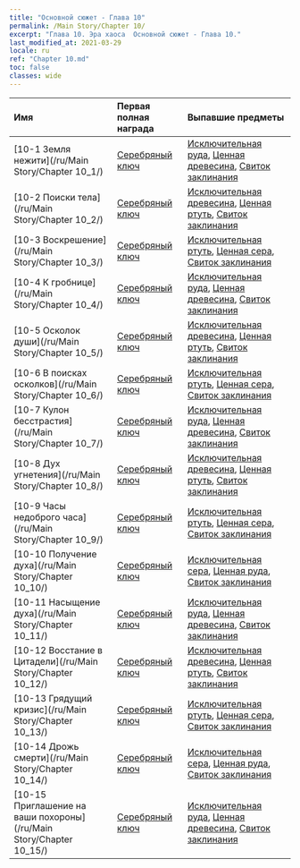 ```yaml
---
title: "Основной сюжет - Глава 10"
permalink: /Main Story/Chapter 10/
excerpt: "Глава 10. Эра хаоса  Основной сюжет - Глава 10."
last_modified_at: 2021-03-29
locale: ru
ref: "Chapter 10.md"
toc: false
classes: wide
---
```


  | Имя |  Первая полная награда | Выпавшие предметы |
  |:------------|:------------|:------------| 
  | [10-1 Земля нежити](/ru/Main Story/Chapter 10_1/) | [Серебряный ключ](/ru/Items/con_693/) | [Исключительная руда](/ru/Items/mat_33/), [Ценная древесина](/ru/Items/mat_27/), [Свиток заклинания](/ru/Items/con_694/) |
  | [10-2 Поиски тела](/ru/Main Story/Chapter 10_2/) | [Серебряный ключ](/ru/Items/con_693/) | [Исключительная древесина](/ru/Items/mat_34/), [Ценная ртуть](/ru/Items/mat_28/), [Свиток заклинания](/ru/Items/con_694/) |
  | [10-3 Воскрешение](/ru/Main Story/Chapter 10_3/) | [Серебряный ключ](/ru/Items/con_693/) | [Исключительная ртуть](/ru/Items/mat_35/), [Ценная сера](/ru/Items/mat_29/), [Свиток заклинания](/ru/Items/con_694/) |
  | [10-4 К гробнице](/ru/Main Story/Chapter 10_4/) | [Серебряный ключ](/ru/Items/con_693/) | [Исключительная руда](/ru/Items/mat_33/), [Ценная древесина](/ru/Items/mat_27/), [Свиток заклинания](/ru/Items/con_694/) |
  | [10-5 Осколок души](/ru/Main Story/Chapter 10_5/) | [Серебряный ключ](/ru/Items/con_693/) | [Исключительная древесина](/ru/Items/mat_34/), [Ценная ртуть](/ru/Items/mat_28/), [Свиток заклинания](/ru/Items/con_694/) |
  | [10-6 В поисках осколков](/ru/Main Story/Chapter 10_6/) | [Серебряный ключ](/ru/Items/con_693/) | [Исключительная ртуть](/ru/Items/mat_35/), [Ценная сера](/ru/Items/mat_29/), [Свиток заклинания](/ru/Items/con_694/) |
  | [10-7 Кулон бесстрастия](/ru/Main Story/Chapter 10_7/) | [Серебряный ключ](/ru/Items/con_693/) | [Исключительная руда](/ru/Items/mat_33/), [Ценная древесина](/ru/Items/mat_27/), [Свиток заклинания](/ru/Items/con_694/) |
  | [10-8 Дух угнетения](/ru/Main Story/Chapter 10_8/) | [Серебряный ключ](/ru/Items/con_693/) | [Исключительная древесина](/ru/Items/mat_34/), [Ценная ртуть](/ru/Items/mat_28/), [Свиток заклинания](/ru/Items/con_694/) |
  | [10-9 Часы недоброго часа](/ru/Main Story/Chapter 10_9/) | [Серебряный ключ](/ru/Items/con_693/) | [Исключительная ртуть](/ru/Items/mat_35/), [Ценная сера](/ru/Items/mat_29/), [Свиток заклинания](/ru/Items/con_694/) |
  | [10-10 Получение духа](/ru/Main Story/Chapter 10_10/) | [Серебряный ключ](/ru/Items/con_693/) | [Исключительная сера](/ru/Items/mat_36/), [Ценная руда](/ru/Items/mat_26/), [Свиток заклинания](/ru/Items/con_694/) |
  | [10-11 Насыщение духа](/ru/Main Story/Chapter 10_11/) | [Серебряный ключ](/ru/Items/con_693/) | [Исключительная руда](/ru/Items/mat_33/), [Ценная древесина](/ru/Items/mat_27/), [Свиток заклинания](/ru/Items/con_694/) |
  | [10-12 Восстание в Цитадели](/ru/Main Story/Chapter 10_12/) | [Серебряный ключ](/ru/Items/con_693/) | [Исключительная древесина](/ru/Items/mat_34/), [Ценная ртуть](/ru/Items/mat_28/), [Свиток заклинания](/ru/Items/con_694/) |
  | [10-13 Грядущий кризис](/ru/Main Story/Chapter 10_13/) | [Серебряный ключ](/ru/Items/con_693/) | [Исключительная ртуть](/ru/Items/mat_35/), [Ценная сера](/ru/Items/mat_29/), [Свиток заклинания](/ru/Items/con_694/) |
  | [10-14 Дрожь смерти](/ru/Main Story/Chapter 10_14/) | [Серебряный ключ](/ru/Items/con_693/) | [Исключительная сера](/ru/Items/mat_36/), [Ценная руда](/ru/Items/mat_26/), [Свиток заклинания](/ru/Items/con_694/) |
  | [10-15 Приглашение на ваши похороны](/ru/Main Story/Chapter 10_15/) | [Серебряный ключ](/ru/Items/con_693/) | [Исключительная руда](/ru/Items/mat_33/), [Ценная древесина](/ru/Items/mat_27/), [Свиток заклинания](/ru/Items/con_694/) |
